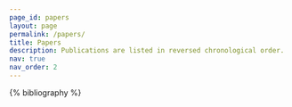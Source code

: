 ```yaml
---
page_id: papers
layout: page
permalink: /papers/
title: Papers
description: Publications are listed in reversed chronological order.
nav: true
nav_order: 2
---
```


<!-- _pages/papers.md -->
<div class="publications">

{% bibliography %}

</div>
